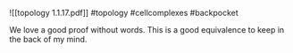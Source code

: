 ![[topology 1.1.17.pdf]] #topology #cellcomplexes #backpocket

We love a good proof without words. This is a good equivalence to keep in the back of my mind.